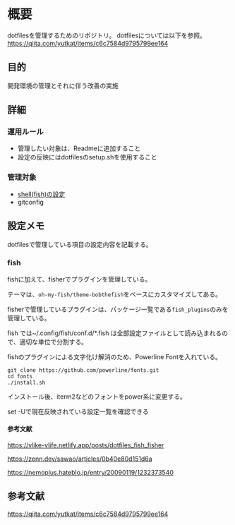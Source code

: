 # 概要

dotfilesを管理するためのリポジトリ。
dotfilesについては以下を参照。
<https://qiita.com/yutkat/items/c6c7584d9795799ee164>

## 目的

開発環境の管理とそれに伴う改善の実施

## 詳細

### 運用ルール

- 管理したい対象は、Readmeに追加すること
- 設定の反映にはdotfilesのsetup.shを使用すること

### 管理対象

- [shell(fish)の設定](#fish)
- gitconfig

## 設定メモ

dotfilesで管理している項目の設定内容を記載する。

### fish

fishに加えて、fisherでプラグインを管理している。

テーマは、`oh-my-fish/theme-bobthefish`をベースにカスタマイズしてある。

fisherで管理しているプラグインは、パッケージ一覧である`fish_plugins`のみを管理している。

fish では~/.config/fish/conf.d/*.fish は全部設定ファイルとして読み込まれるので、適切な単位で分割する。

fishのプラグインによる文字化け解消のため、Powerline Fontを入れている。

```shell
git clone https://github.com/powerline/fonts.git
cd fonts
./install.sh
```

インストール後、iterm2などのフォントをpower系に変更する。

set -Uで現在反映されている設定一覧を確認できる

#### 参考文献

<https://vlike-vlife.netlify.app/posts/dotfiles_fish_fisher>

<https://zenn.dev/sawao/articles/0b40e80d151d6a>

<https://nemoplus.hateblo.jp/entry/20090119/1232373540>

## 参考文献

<https://qiita.com/yutkat/items/c6c7584d9795799ee164>
